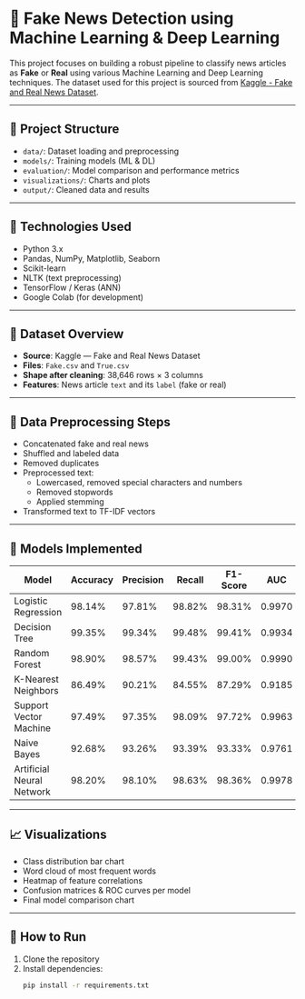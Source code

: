 # 📰 Fake News Detection using Machine Learning & Deep Learning

This project focuses on building a robust pipeline to classify news articles as **Fake** or **Real** using various Machine Learning and Deep Learning techniques. The dataset used for this project is sourced from [Kaggle - Fake and Real News Dataset](https://www.kaggle.com/datasets/clmentbisaillon/fake-and-real-news-dataset).

---

## 📂 Project Structure

- `data/`: Dataset loading and preprocessing
- `models/`: Training models (ML & DL)
- `evaluation/`: Model comparison and performance metrics
- `visualizations/`: Charts and plots
- `output/`: Cleaned data and results

---

## 🔧 Technologies Used

- Python 3.x
- Pandas, NumPy, Matplotlib, Seaborn
- Scikit-learn
- NLTK (text preprocessing)
- TensorFlow / Keras (ANN)
- Google Colab (for development)

---

## 📌 Dataset Overview

- **Source**: Kaggle — Fake and Real News Dataset
- **Files**: `Fake.csv` and `True.csv`
- **Shape after cleaning**: 38,646 rows × 3 columns
- **Features**: News article `text` and its `label` (fake or real)

---

## 🔄 Data Preprocessing Steps

- Concatenated fake and real news
- Shuffled and labeled data
- Removed duplicates
- Preprocessed text:
  - Lowercased, removed special characters and numbers
  - Removed stopwords
  - Applied stemming
- Transformed text to TF-IDF vectors

---

## 🧠 Models Implemented

| Model                    | Accuracy | Precision | Recall | F1-Score | AUC   |
|-------------------------|----------|-----------|--------|----------|--------|
| Logistic Regression      | 98.14%   | 97.81%    | 98.82% | 98.31%   | 0.9970 |
| Decision Tree            | 99.35%   | 99.34%    | 99.48% | 99.41%   | 0.9934 |
| Random Forest            | 98.90%   | 98.57%    | 99.43% | 99.00%   | 0.9990 |
| K-Nearest Neighbors      | 86.49%   | 90.21%    | 84.55% | 87.29%   | 0.9185 |
| Support Vector Machine   | 97.49%   | 97.35%    | 98.09% | 97.72%   | 0.9963 |
| Naive Bayes              | 92.68%   | 93.26%    | 93.39% | 93.33%   | 0.9761 |
| Artificial Neural Network| 98.20%   | 98.10%    | 98.63% | 98.36%   | 0.9978 |

---

## 📈 Visualizations

- Class distribution bar chart
- Word cloud of most frequent words
- Heatmap of feature correlations
- Confusion matrices & ROC curves per model
- Final model comparison chart

---

## 🚀 How to Run

1. Clone the repository
2. Install dependencies:
   ```bash
   pip install -r requirements.txt
